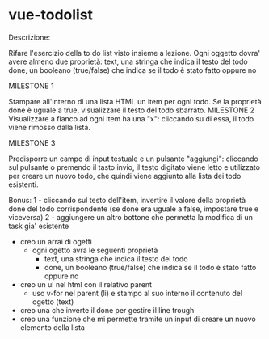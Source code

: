 # vue-todolist
Descrizione:

Rifare l'esercizio della to do list visto insieme a lezione.
Ogni oggetto dovra' avere almeno due proprietà:
text, una stringa che indica il testo del todo
done, un booleano (true/false) che indica se il todo è stato fatto oppure no

MILESTONE 1

Stampare all'interno di una lista HTML un item per ogni todo.
Se la proprietà done è uguale a true, visualizzare il testo del todo sbarrato.
MILESTONE 2
Visualizzare a fianco ad ogni item ha una "x": cliccando su di essa, il todo viene rimosso dalla lista.

MILESTONE 3

Predisporre un campo di input testuale e un pulsante "aggiungi": cliccando sul pulsante o premendo il tasto invio, il testo digitato viene letto e utilizzato per creare un nuovo todo, che quindi viene aggiunto alla lista dei todo esistenti.

Bonus:
1 - cliccando sul testo dell'item, invertire il valore della proprietà done del todo corrispondente (se done era uguale a false, impostare true e viceversa)
2 -  aggiungere un altro bottone che permetta la modifica di un task gia' esistente

<!-- workflow -->

- creo un arrai di ogetti 
    - ogni ogetto avra le seguenti proprietà
        - text, una stringa che indica il testo del todo
        - done, un booleano (true/false) che indica se il todo è stato fatto oppure no
- creo un ul nel html con il relativo parent 
    - uso v-for nel parent (li) e stampo al suo interno il contenuto del ogetto (text) 
- creo una che inverte il done per gestire il line trough
- creo una funzione che mi permette tramite un input di creare un nuovo elemento della lista

        